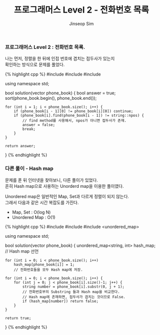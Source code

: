 ﻿---
layout: post
title: "프로그래머스 Level 2 - 전화번호 목록"
categories: Programmers
tags: [cpp]
author:
  - Jinseop Sim
---

### 프로그래머스 Level 2 : 전화번호 목록.

나는 먼저, 정렬을 한 뒤에 인접 번호에 겹치는 접두사가 있는지  
확인하는 방식으로 문제를 풀었다.

{% highlight cpp %}
#include <string>
#include <vector>
#include <algorithm>

using namespace std;

bool solution(vector<string> phone_book) {
    bool answer = true;
    sort(phone_book.begin(), phone_book.end());
    
    for (int i = 1; i < phone_book.size(); i++) {
        if (phone_book[i - 1][0] != phone_book[i][0]) continue;
        if (phone_book[i].find(phone_book[i - 1]) != string::npos) {
            // find method를 사용해서, npos가 아니면 접두사가 존재.
            answer = false; 
            break;
        }
    }

    return answer;
}
{% endhighlight %}

### 다른 풀이 - Hash map

문제를 푼 뒤 인터넷을 찾아보니, 다른 풀이가 있었다.  
흔히 Hash map으로 사용하는 Unorderd map을 이용한 풀이였다.

Unordered map은 일반적인 Map, Set과 다르게 정렬이 되지 않는다.  
그래서 다음과 같은 시간 복잡도를 가진다.
- Map, Set : O(log N)
- Unordered Map : O(1)

{% highlight cpp %}
#include <string>
#include <vector>
#include <unordered_map>

using namespace std;

bool solution(vector<string> phone_book) {
    unordered_map<string, int> hash_map; // Hash map 선언

    for (int i = 0; i < phone_book.size(); i++)
        hash_map[phone_book[i]] = 1;
        // 전화번호들을 모두 Hash map에 저장.

    for (int i = 0; i < phone_book.size(); i++) {
        for (int j = 0; j < phone_book[i].size()-1; j++) {
            string number = phone_book[i].substr(0, j + 1);
            // 전화번호부의 Substring 들과 Hash map을 비교한다.
            // Hash map에 존재하면, 접두사가 겹치는 것이므로 False.
            if (hash_map[number]) return false;
        }
    }

    return true;
}
{% endhighlight %}
